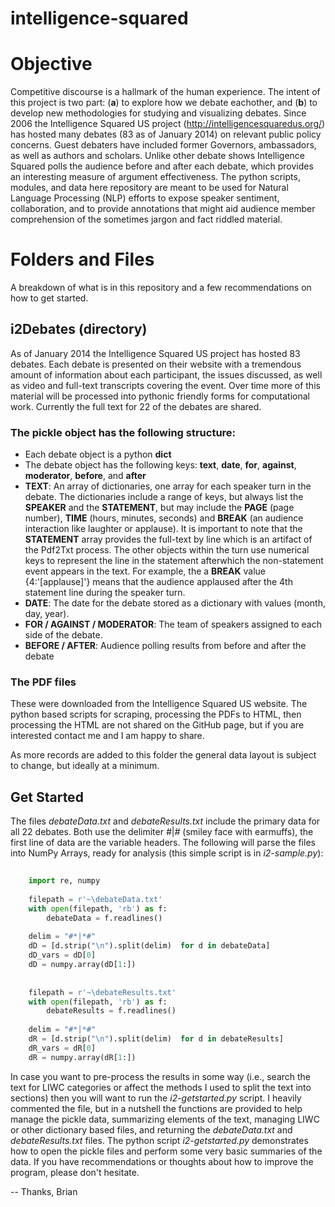 intelligence-squared
====================

# Objective
Competitive discourse is a hallmark of the human experience.  The intent of this project is two part: (**a**) to explore how we debate eachother, and (**b**) to develop new methodologies for studying and visualizing debates.  Since 2006 the Intelligence Squared US project (http://intelligencesquaredus.org/) has hosted many debates (83 as of January 2014) on relevant public policy concerns.  Guest debaters have included former Governors, ambassadors, as well as authors and scholars.  Unlike other debate shows Intelligence Squared polls the audience before and after each debate, which provides an interesting measure of argument effectiveness.  The python scripts, modules, and data here repository are meant to be used for Natural Language Processing (NLP) efforts to expose speaker sentiment, collaboration, and to provide annotations that might aid audience member comprehension of the sometimes jargon and fact riddled material.

# Folders and Files
A breakdown of what is in this repository and a few recommendations on how to get started.

## i2Debates (directory)
As of January 2014 the Intelligence Squared US project has hosted 83 debates.  Each debate is presented on their website with a tremendous amount of information about each participant, the issues discussed, as well as video and full-text transcripts covering the event.  Over time more of this material will be processed into pythonic friendly forms for computational work.  Currently the full text for 22 of the debates are shared.

### The pickle object has the following structure:
* Each debate object is a python **dict**
* The debate object has the following keys: **text**, **date**, **for**, **against**, **moderator**, **before**, and **after**
* **TEXT**:  An array of dictionaries, one array for each speaker turn in the debate.  The dictionaries include a range of keys, but always list the **SPEAKER** and the **STATEMENT**, but may include the **PAGE** (page number), **TIME** (hours, minutes, seconds) and **BREAK** (an audience interaction like laughter or applause).  It is important to note that the **STATEMENT** array provides the full-text by line which is an artifact of the Pdf2Txt process.  The other objects within the turn use numerical keys to represent the line in the statement afterwhich the non-statement event appears in the text.  For example, the a **BREAK** value {4:'[applause]'} means that the audience applaused after the 4th statement line during the speaker turn.
* **DATE**:  The date for the debate stored as a dictionary with values (month, day, year).
* **FOR / AGAINST / MODERATOR**:  The team of speakers assigned to each side of the debate.
* **BEFORE / AFTER**:  Audience polling results from before and after the debate

### The PDF files
These were downloaded from the Intelligence Squared US website.  The python based scripts for scraping, processing the PDFs to HTML, then processing the HTML are not shared on the GitHub page, but if you are interested contact me and I am happy to share.

As more records are added to this folder the general data layout is subject to change, but ideally at a minimum.

## Get Started

The files *debateData.txt* and *debateResults.txt* include the primary data for all 22 debates.  Both use the delimiter *#*|*#* (smiley face with earmuffs), the first line of data are the variable headers.  The following will parse the files into NumPy Arrays, ready for analysis (this simple script is in *i2-sample.py*):

```python
    
    import re, numpy
    
    filepath = r'~\debateData.txt'
    with open(filepath, 'rb') as f:
        debateData = f.readlines()
    
    delim = "#*|*#"
    dD = [d.strip("\n").split(delim)  for d in debateData]
    dD_vars = dD[0]
    dD = numpy.array(dD[1:])
    
    
    filepath = r'~\debateResults.txt'
    with open(filepath, 'rb') as f:
        debateResults = f.readlines()
    
    delim = "#*|*#"
    dR = [d.strip("\n").split(delim)  for d in debateResults]
    dR_vars = dR[0]
    dR = numpy.array(dR[1:])

```

In case you want to pre-process the results in some way (i.e., search the text for LIWC categories or affect the methods I used to split the text into sections) then you will want to run the *i2-getstarted.py* script.  I heavily commented the file, but in a nutshell the functions are provided to help manage the pickle data, summarizing elements of the text, managing LIWC or other dictionary based files, and returning the *debateData.txt* and *debateResults.txt* files. The python script *i2-getstarted.py* demonstrates how to open the pickle files and perform some very basic summaries of the data.  If you have recommendations or thoughts about how to improve the program, please don't hesitate.


-- Thanks, Brian
